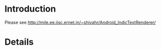 # Introduction #

Please see http://mile.ee.iisc.ernet.in/~shivahr/Android_IndicTextRenderer/


# Details #